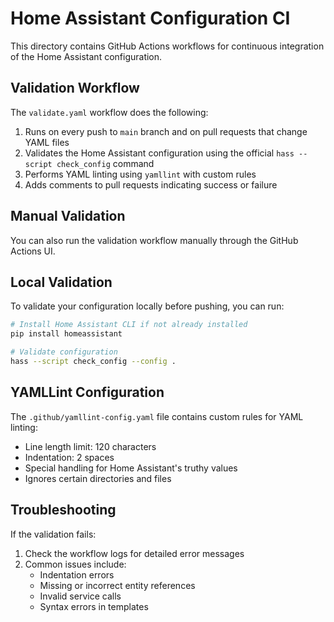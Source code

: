 # Home Assistant Configuration CI

This directory contains GitHub Actions workflows for continuous integration of the Home Assistant configuration.

## Validation Workflow

The `validate.yaml` workflow does the following:

1. Runs on every push to `main` branch and on pull requests that change YAML files
2. Validates the Home Assistant configuration using the official `hass --script check_config` command
3. Performs YAML linting using `yamllint` with custom rules
4. Adds comments to pull requests indicating success or failure

## Manual Validation

You can also run the validation workflow manually through the GitHub Actions UI.

## Local Validation

To validate your configuration locally before pushing, you can run:

```bash
# Install Home Assistant CLI if not already installed
pip install homeassistant

# Validate configuration
hass --script check_config --config .
```

## YAMLLint Configuration

The `.github/yamllint-config.yaml` file contains custom rules for YAML linting:

- Line length limit: 120 characters
- Indentation: 2 spaces
- Special handling for Home Assistant's truthy values
- Ignores certain directories and files

## Troubleshooting

If the validation fails:

1. Check the workflow logs for detailed error messages
2. Common issues include:
   - Indentation errors
   - Missing or incorrect entity references
   - Invalid service calls
   - Syntax errors in templates
